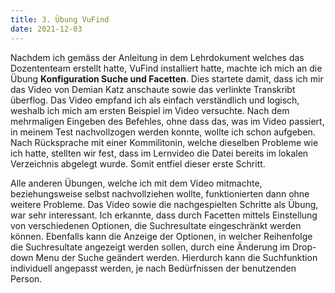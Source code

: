 ```yaml
---
title: 3. Übung VuFind
date: 2021-12-03
---
```


Nachdem ich gemäss der Anleitung in dem Lehrdokument welches das Dozententeam erstellt hatte, VuFind installiert hatte, machte ich mich an die Übung **Konfiguration Suche und Facetten**. Dies startete damit, dass ich mir das Video von Demian Katz anschaute sowie das verlinkte Transkribt überflog. Das Video empfand ich als einfach verständlich und logisch, weshalb ich mich am ersten Beispiel im Video versuchte. Nach dem mehrmaligen Eingeben des Befehles, ohne dass das, was im Video passiert, in meinem Test nachvollzogen werden konnte, wollte ich schon aufgeben. Nach Rücksprache mit einer Kommilitonin, welche dieselben Probleme wie ich hatte, stellten wir fest, dass im Lernvideo die Datei bereits im lokalen Verzeichnis abgelegt wurde. Somit entfiel dieser erste Schritt. 

Alle anderen Übungen, welche ich mit dem Video mitmachte, beziehungsweise selbst nachvollziehen wollte, funktionierten dann ohne weitere Probleme. Das Video sowie die nachgespielten Schritte als Übung, war sehr interessant. Ich erkannte, dass durch Facetten mittels Einstellung von verschiedenen Optionen, die Suchresultate eingeschränkt werden können. Ebenfalls kann die Anzeige der Optionen, in welcher Reihenfolge die Suchresultate angezeigt werden sollen, durch eine Änderung im Drop-down Menu der Suche geändert werden. Hierdurch kann die Suchfunktion individuell angepasst werden, je nach Bedürfnissen der benutzenden Person. 

